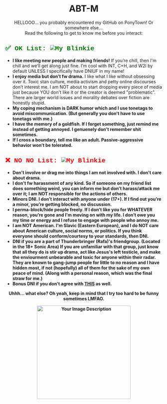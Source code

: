 <div align="center">
  <h1>ABT-M</h1>
  <p>HELLOOO... you probably encountered my GitHub on PonyTown! Or somewhere else...<br>
  Read the following to get to know me before you interact:</p>
</div>

<div align="left">
  <h2 style="color: green; font-family: 'Courier New', Courier, monospace;">✅ OK List: <img src="https://i.imgur.com/Z3TrtGJ.gif" alt="My Blinkie"></h2>
  <ul>
    <li><strong>I like meeting new people and making friends!</strong> If you’re chill, then I'm chill and we’ll get along just fine. I’m cool with INT, C+H, and W2I by default UNLESS I specifically have DNIUF in my name!</li>
    <li><strong>I enjoy media but don’t fw drama.</strong> I like what I like without obsessing over it. Toxic stan culture, media activism and petty online discourses don’t interest me. I am NOT about to start dropping every piece of media just because YOU don't like it or the creator is deemed "problematic". There are larger world issues and morality debates over fiction are honestly stupid.</li>
    <li><strong>My coping mechanism is DARK humor which and I use tonetags to avoid miscommunication. (But generally you don't have to use tonetags with me.)</li>
    <li><strong>I have the memory of a goldfish.</strong> If I forget something, just remind me instead of getting annoyed. I genuenely don't remember shit sometimes.</li>
    <li><strong>If I cross a boundary, tell me like an adult.</strong> Passive-aggressive behavior won’t be tolerated.</li>
  </ul>
</div>

<div align="left">
  <h2 style="color: red; font-family: 'Courier New', Courier, monospace;">❌ NO NO List: <img src="https://blinkies.cafe/b/display/0106-vicioussmiley.gif" alt="My Blinkie"> </h2>

  <ul>
    <li><strong>Don't involve or drag me into things I am not involved with. I don't care about drama.</strong></li>
    <li><strong>I don't fw harassment of any kind.</strong> So if someone on my friend list does something weird, you can inform me but don’t harass/attack me over it; I am NOT responsible for the actions of others.</li>
    <li><strong>Minors DNI.</strong> I don’t interact with anyone under (17+). If I find out you’re a minor, you’re getting blocked, no discussion.</li>
    <li><strong>I perma-block/hide people freely.</strong> If I don’t like you for WHATEVER reason, you’re gone and I'm moving on with my life. I don’t owe you my time or energy and I refuse to engage with people who annoy me.</li>
    <li><strong>I am NOT American.</strong> I'm Slavic (Eastern European), and I do NOT care about American culture, social norms, or politics. If you think everyone should conform/courtesy to your standards, then DNI.</li>               <li><strong>DNI if you are a part of Thunderbringer (Rafa)'s friendgroup. (Located in the 18+ Sonic Area)</strong> If you are unfamiliar with that group, just know that all they do is stir up drama, act like Jesus's left testicle, and make the enviourment unbearable and toxic for anyone within their radar. They are known to gang-jump people for little to no reason and I have hidden most, if not (hopefully) all of them for the sake of my own peace of mind. (Along with a personal reason, which was the final straw for me.)</li>
    <li><strong>Bonus DNI if you don't agree with <a href="https://i.imgur.com/xkHZT1l.jpeg">THIS</a> as well.</li>
  </ul>
</div>
<div align="center">
  <p><strong>Uhhh... what else? Oh yeah, keep in mind that I try too hard to be funny sometimes LMFAO.</strong></p>
  <img src="https://i.imgur.com/63uaJvl.png" alt="Your Image Description" width="300">
</div>
